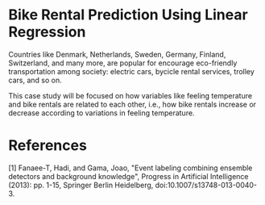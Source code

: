 # Bike Rental Prediction Using Linear Regression
Countries like Denmark, Netherlands, Sweden, Germany, Finland, Switzerland, and many more, are popular for encourage eco-friendly transportation among society: electric cars, bycicle rental services, trolley cars, and so on.

This case study will be focused on how variables like feeling temperature and bike rentals are related to each other, i.e., how bike rentals increase or decrease according to variations in feeling temperature.

# References
[1] Fanaee-T, Hadi, and Gama, Joao, "Event labeling combining ensemble detectors and background knowledge", Progress in Artificial Intelligence (2013): pp. 1-15, Springer Berlin Heidelberg, doi:10.1007/s13748-013-0040-3.
